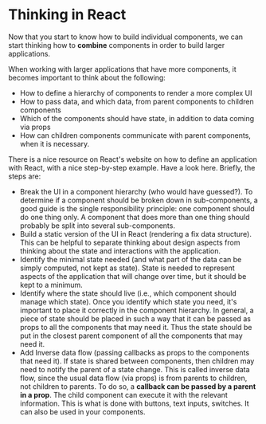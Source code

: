# Thinking in React

Now that you start to know how to build individual components, we can start thinking how to **combine** components in order to build larger applications. 

When working with larger applications that have more components, it becomes important to think about the following:

- How to define a hierarchy of components to render a more complex UI
- How to pass data, and which data, from parent components to children components
- Which of the components should have state, in addition to data coming via props
- How can children components communicate with parent components, when it is necessary.

There is a nice resource on React's website on how to define an application with React, with a nice step-by-step example. Have a look here. Briefly, the steps are:

- Break the UI in a component hierarchy (who would have guessed?). To determine if a component should be broken down in sub-components, a good guide is the single responsibility principle: one component should do one thing only. A component that does more than one thing should probably be split into several sub-components.
- Build a static version of the UI in React (rendering a fix data structure). This can be helpful to separate thinking about design aspects from thinking about the state and interactions with the application.
- Identify the minimal state needed (and what part of the data can be simply computed, not kept as state). State is needed to represent aspects of the application that will change over time, but it should be kept to a minimum.
- Identify where the state should live (i.e., which component should manage which state). Once you identify which state you need, it's important to place it correctly in the component hierarchy. In general, a piece of state should be placed in such a way that it can be passed as props to all the components that may need it. Thus the state should be put in the closest parent component of all the components that may need it.
- Add Inverse data flow (passing callbacks as props to the components that need it). If state is shared between components, then children may need to notify the parent of a state change. This is called inverse data flow, since the usual data flow (via props) is from parents to children, not children to parents. To do so, a **callback can be passed by a parent in a prop**. The child component can execute it with the relevant information. This is what is done with buttons, text inputs, switches. It can also be used in your components.


